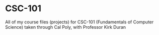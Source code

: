 # CSC-101
All of my course files (projects) for CSC-101 (Fundamentals of Computer Science) taken through Cal Poly, with Professor Kirk Duran
